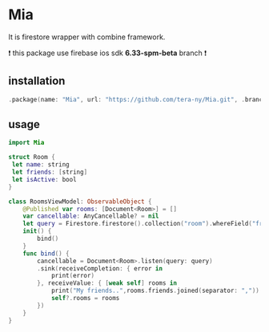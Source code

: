 # Mia
It is firestore wrapper with combine framework.

❗️ this package use firebase ios sdk __6.33-spm-beta__ branch ❗️

## installation

```Package.swift
.package(name: "Mia", url: "https://github.com/tera-ny/Mia.git", .branch("master"))
```

## usage

```main.swift
import Mia

struct Room {
 let name: string
 let friends: [string]
 let isActive: bool
}

class RoomsViewModel: ObservableObject {
    @Published var rooms: [Document<Room>] = []
    var cancellable: AnyCancellable? = nil
    let query = Firestore.firestore().collection("room").whereField("friends", arrayContains: Auth.auth().currentUser!.uid).limit(to: 10)).limit(to: 10)
    init() {
        bind()
    }
    func bind() {
        cancellable = Document<Room>.listen(query: query)
        .sink(receiveCompletion: { error in
            print(error)
        }, receiveValue: { [weak self] rooms in
            print("My friends..",rooms.friends.joined(separator: ","))
            self?.rooms = rooms
        })
    }
}
```
